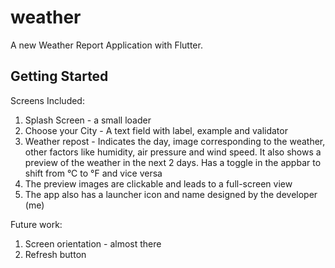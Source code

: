 # weather

A new Weather Report Application with Flutter.

## Getting Started

Screens Included: 
1. Splash Screen - a small loader 
2. Choose your City - A text field with label, example and validator
3. Weather repost - Indicates the day, image corresponding to the weather, other factors like humidity, air pressure and wind speed. It also shows a preview of the weather in the next 2 days. Has a toggle in the appbar to shift from °C to °F and vice versa
4. The preview images are clickable and leads to a full-screen view
5. The app also has a launcher icon and name designed by the developer (me)


Future work:
1. Screen orientation - almost there
2. Refresh button
